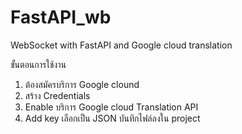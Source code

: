 # FastAPI_wb
WebSocket with FastAPI  and Google cloud translation

ขั้นตอนการใช้งาน
1. ต้องสมัครบริการ Google clound
2. สร้าง Credentials
3. Enable บริการ Google cloud Translation API
4. Add key เลือกเป็น JSON บันทึกไฟล์ลงใน project
